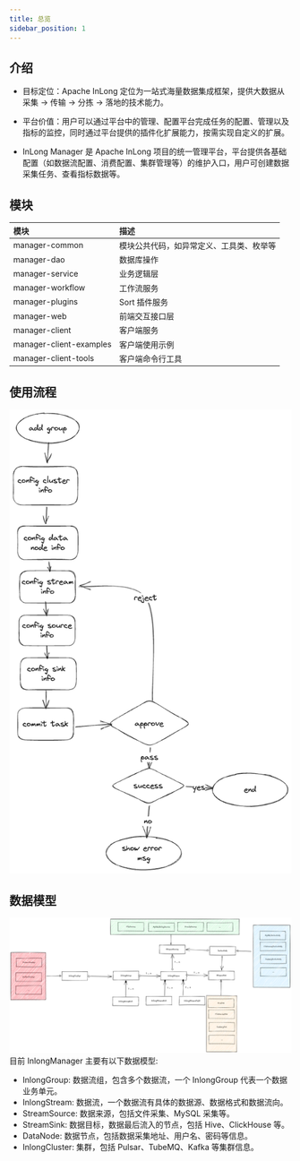 ```yaml
---
title: 总览
sidebar_position: 1
---
```


## 介绍

- 目标定位：Apache InLong 定位为一站式海量数据集成框架，提供大数据从采集 -> 传输 -> 分拣 -> 落地的技术能力。

- 平台价值：用户可以通过平台中的管理、配置平台完成任务的配置、管理以及指标的监控，同时通过平台提供的插件化扩展能力，按需实现自定义的扩展。

- InLong Manager 是 Apache InLong 项目的统一管理平台，平台提供各基础配置（如数据流配置、消费配置、集群管理等）的维护入口，用户可创建数据采集任务、查看指标数据等。 


## 模块

| 模块 | 描述                   |
| :-----|:---------------------|
| manager-common | 模块公共代码，如异常定义、工具类、枚举等 |
| manager-dao | 数据库操作                |
| manager-service | 业务逻辑层                |
| manager-workflow | 工作流服务                |
| manager-plugins | Sort 插件服务            |
| manager-web | 前端交互接口层              |
| manager-client | 客户端服务                |
| manager-client-examples | 客户端使用示例              |
| manager-client-tools | 客户端命令行工具             |

## 使用流程

![](img/interactive.png)

## 数据模型
![](img/data_model.png)
目前 InlongManager 主要有以下数据模型:
- InlongGroup: 数据流组，包含多个数据流，一个 InlongGroup 代表一个数据业务单元。
- InlongStream: 数据流，一个数据流有具体的数据源、数据格式和数据流向。
- StreamSource: 数据来源，包括文件采集、MySQL 采集等。
- StreamSink: 数据目标，数据最后流入的节点，包括 Hive、ClickHouse 等。
- DataNode: 数据节点，包括数据采集地址、用户名、密码等信息。
- InlongCluster: 集群，包括 Pulsar、TubeMQ、Kafka 等集群信息。
